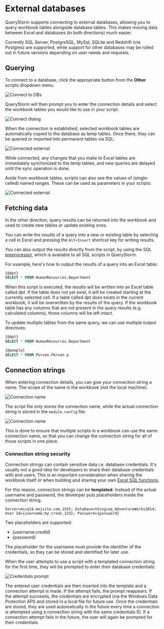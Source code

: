 # External databases

QueryStorm supports connecting to external databases, allowing you to query workbook tables alongside database tables. This makes moving data between Excel and databases (in both directions) much easier.

Currently SQL Server, PostgreSQL, MySql, SQLite and Redshift (via Postgres) are supported, while support for other databases may be rolled out in future versions depending on user needs and requests.

## Querying
To connect to a database, click the appropriate button from the **Other** scripts dropdown menu.

![Connect to DBs](../../Images/other_scripts.png)

QueryStorm will then prompt you to enter the connection details and select the workbook tables you would like to use in your script. 

![Connect dialog](../../Images/connect_dialog.png)

When the connection is established, selected workbook tables are automatically copied to the database as temp tables. Once there, they can be queried or imported into permanent tables via SQL.

![Connected external](../../Images/connected_external.png?v=1 "Connected to external SQL Server")

While connected, any changes that you make to Excel tables are immediately synchonized to the temp tables, and new queries are delayed until the sync operation is done.

Aside from workbook tables, scripts can also see the values of (single-celled) named ranges. These can be used as parameters in your scripts: 

![Connected external](../../Images/sql_cell_parameter.png "Connected to external SQL Server")

## Fetching data

In the other direction, query results can be returned into the workbook and used to create new tables or update existing ones. 

You can write the results of a query into a new or existing table by selecting a cell in Excel and pressing the `Alt+Insert` shortcut key for writing results.

You can also output the results directly from the script, by using the SQL [preprocessor](todo), which is available to all SQL scripts in QueryStorm.

For example, here's how to output the results of a query into an Excel table:
```sql
{@dpt}
SELECT * FROM HumanResources.Department
```   
When this script is executed, the results will be written into an Excel table called *dpt*. If the table does not yet exist, it will be created starting at the currently selected cell. If a table called *dpt* does exists in the current workbook, it will be overwritten by the results of the query. If the workbook table has any columns that are not present in the query results (e.g. calculated columns), those columns will be left intact.

To update multiple tables from the same query, we can use multiple output directives:

```sql
{@dpt}
SELECT * FROM HumanResources.Department

{@people}
SELECT * FROM Person.Person p
```

## Connection strings

When entering connection details, you can give your connection string a name. The scope of the name is the workbook (not the local machine).

![Connection name](../../Images/connection_name_1.png)

The script file only stores the connection name, while the actual connection string is stored in the `module.config` file:

![Connection name](../../Images/connection_name_2.png)

This is done to ensure that multiple scripts in a workbook can use the same connection name, so that you can change the connection string for all of those scripts in one place. 

### Connection string security

Connection strings can contain sensitive data i.e. database credentials. It's usually not a good idea for developers to share their database credentials with end users. This is an important consideration when sharing the workbook itself or when building and sharing your own [Excel SQL functions](todo).

For this reason, connection strings can be **templated**. Instead of the actual username and password, the developer puts placeholders inside the connection string. 

```
Server=mssql6.mojsite.com,1555; Database=thingieq_AdventureWorks2014; User Id={username:my_creds_123}; Password={password}
```

Two placeholders are supported:
- {username:*credId*}
- {password}

The placeholder for the username must provide the identifier of the credentials, so they can be stored and identified for later use. 

When the user attempts to use a script with a templated connection string for the first time, they will be prompted to enter their database credentials:

![Credentials prompt](../../Images/credentials_promt.png)

The entered user credentials are then inserted into the template and a connection attempt is made. If the attempt fails, the prompt reappears. If the attempt succeeds, the credentials are encrypted (via the Windows Data Protection API) and stored in a local file for future use. Once the credentials are stored, they are used automatically in the future every time a connection is attempted using a connection string with the same credentials ID. If a connection attempt fails in the future, the user will again be prompted for their credentials. 